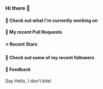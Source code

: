 ### Hi there 👋

#### 👷 Check out what I'm currently working on

#### 🔨 My recent Pull Requests


#### ⭐ Recent Stars


#### 👯 Check out some of my recent followers


#### 💬 Feedback

Say Hello, I don't bite!